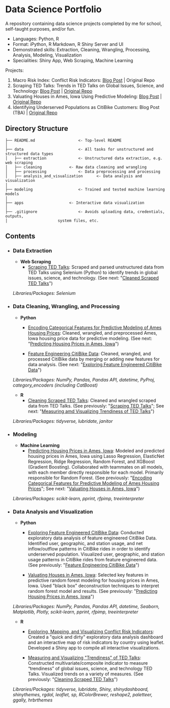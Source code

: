 # Data Science Portfolio
A repository containing data science projects completed by me for school, self-taught purposes, and/or fun.

* Languages: Python, R
* Format: iPython, R Markdown, R Shiny Server and UI
* Demonstrated skills: Extraction, Cleaning, Wrangling, Processing, Analysis, Modeling, Visualization
* Specialities: Shiny App, Web Scraping, Machine Learning

Projects:
1. Macro Risk Index: Conflict Risk Indicators: [Blog Post](https://nycdatascience.com/blog/student-works/macro-risk-index-a-tool-for-efficient-exploratory-data-analysis-of-complex-datasets/) | Original Repo
2. Scraping TED Talks: Trends in TED Talks on Global Issues, Science, and Technology: [Blog Post](https://nycdatascience.com/blog/student-works/web-scraping/scraping-ted-talks/) | [Original Repo](https://github.com/yslnam/global_tech_sci)
3. Valuating Houses in Ames, Iowa Using Predictive Modeling: [Blog Post](https://nycdatascience.com/blog/student-works/evaluating-home-buying-opportunities-with-machine-learning/) | [Original Repo](https://github.com/mkwasnica/ML_housingprices)
4. Identifying Underserved Populations as CitiBike Customers: Blog Post (TBA) | [Original Repo](https://github.com/yslnam/mofo_bikes)

## Directory Structure
```
├── README.md           		<- Top-level README
│
├── data                		<- All tasks for unstructured and structured data types
│   ├── extraction      		<- Unstructured data extraction, e.g. web scraping
│   ├── cleaning 			<- Raw data cleaning and wrangling
│   ├── processing    			<- Data preprocessing and processing
│   ├── analysis_and_visualization    	<- Data analysis and visualization
│
├── modeling           			<- Trained and tested machine learning models
│
├── apps      				<- Interactive data visualization
│                                           
├── .gitignore          		<- Avoids uploading data, credentials, outputs,
│					   system files, etc.
```

## Contents
- ### Data Extraction
	- __Web Scraping__
		- [Scraping TED Talks](https://github.com/yslnam/data-science-portfolio/tree/master/data/extraction/scraping-ted-talks): Scraped and parsed unstructured data from TED Talks using Selenium (Python) to identify trends in global issues, science, and technology. (See next: "[Cleaned Scraped TED Talks]()")
		
	_Libraries/Packages: Selenium_ 
	
- ### Data Cleaning, Wrangling, and Processing
	- __Python__
		- [Encoding Categorical Features for Predictive Modeling of Ames Housing Prices](https://github.com/yslnam/data-science-portfolio/tree/master/data/processing/predict-ames-housing-prices): Cleaned, wrangled, and preprocessed Ames, Iowa housing price data for predictive modeling. (See next: "[Predicting Housing Prices in Ames, Iowa](https://github.com/yslnam/data-science-portfolio/tree/master/modeling/ML/predict-ames-housing-prices)")
		
		- [Feature Engineering CitiBike Data](https://github.com/yslnam/data-science-portfolio/tree/master/data/processing/citibike-data): Cleaned, wrangled, and processed CitiBike data by merging or adding new features for data analysis. (See next: "[Exploring Feature Engineered CitiBike Data]()")
		
	_Libraries/Packages: NumPy, Pandas, Pandas API, datetime, PyProj, category_encoders (including CatBoost)_ 

	- __R__ 
		- [Cleaning Scraped TED Talks](https://github.com/yslnam/data-science-portfolio/tree/master/data/cleaning/scraping-ted-talks): Cleaned and wrangled scraped data from TED Talks. (See previously: "[Scraping TED Talks](https://github.com/yslnam/data-science-portfolio/tree/master/data/extraction/scraping-ted-talks)"; See next: "[Measuring amd Visualizing Trendiness of TED Talks](https://github.com/yslnam/data-science-portfolio/tree/master/data/analysis_and_visualization/scraping-ted-talks)")
		
	_Libraries/Packages: tidyverse, lubridate, janitor_ 		

- ### Modeling
	- __Machine Learning__
		- [Predicting Housing Prices in Ames, Iowa](https://github.com/yslnam/data-science-portfolio/tree/master/modeling/ML/predict-ames-housing-prices): Modeled and predicted housing prices in Ames, Iowa using Lasso Regression, ElasticNet Regression, Ridge Regression, Random Forest, and XGBoost (Gradient Boosting). Collaborated with teammates on all models, with each member directly responsible for each model. Primarily responsible for Random Forest. (See previously: "[Encoding Categorical Features for Predictive Modeling of Ames Housing Prices](https://github.com/yslnam/data-science-portfolio/tree/master/data/processing/predict-ames-housing-prices)"; See next: "[Valuating Houses in Ames, Iowa](https://github.com/yslnam/data-science-portfolio/blob/master/modeling/ML/predict-ames-housing-prices/yousun_random-forest.ipynb)")
		
	 _Libraries/Packages: scikit-learn, pprint, rfpimp, treeinterpreter_ 

- ### Data Analysis and Visualization
	- __Python__
		- [Exploring Feature Engineered CitiBike Data](https://github.com/yslnam/data-science-portfolio/tree/master/data/analysis_and_visualization/citibike-data): Conducted exploratory data analysis of feature engineered CitiBike Data. Identified user, geographic, and station usage, and net inflow/outflow patterns in CitiBike rides in order to identify underserved population. Visualized user, geographic, and station usage patterns in CitiBike rides from feature engineered data. (See previously: "[Feature Engineering CitiBike Data](https://github.com/yslnam/data-science-portfolio/tree/master/data/processing/citibike-data)")
		
		- [Valuating Houses in Ames, Iowa](https://github.com/yslnam/data-science-portfolio/blob/master/modeling/ML/predict-ames-housing-prices/yousun_random-forest.ipynb): Selected key features in predictive random forest modeling for housing prices in Ames, Iowa. Used "black box" deconstruction techniques to interpret random forest model and results. (See previously: "[Predicting Housing Prices in Ames, Iowa](https://github.com/yslnam/data-science-portfolio/tree/master/modeling/ML/predict-ames-housing-prices)")
		
	_Libraries/Packages: NumPy, Pandas, Pandas API, datetime, Seaborn, Matplotlib, Plotly, scikit-learn, pprint, rfpimp, treeinterpreter_

	- __R__ 
		- [Exploring, Mapping, and Visualizing Conflict Risk Indicators](https://github.com/yslnam/data-science-portfolio/tree/master/apps/shiny_risk-index): Created a "quick and dirty" exploratory data analysis dashboard and an interactive map of risk indicators by country using leaflet. Developed a Shiny app to compile all interactive visualizations.
	
		- [Measuring and Visualizing "Trendiness" of TED Talks](https://github.com/yslnam/data-science-portfolio/tree/master/data/analysis_and_visualization/scraping-ted-talks): Constructed multivariate/composite indicator to measure “trendiness” of global issues, science, and technology TED Talks. Visualized trends on a variety of measures. (See previously: "[Cleaning Scraped TED Talks](https://github.com/yslnam/data-science-portfolio/tree/master/data/cleaning/scraping-ted-talks)")
	
	_Libraries/Packages: tidyverse, lubridate, Shiny, shinydashboard, shinythemes, rgdal, leaflet, sp, RColorBrewer, reshape2, paletteer, ggally, hrbrthemes_ 
